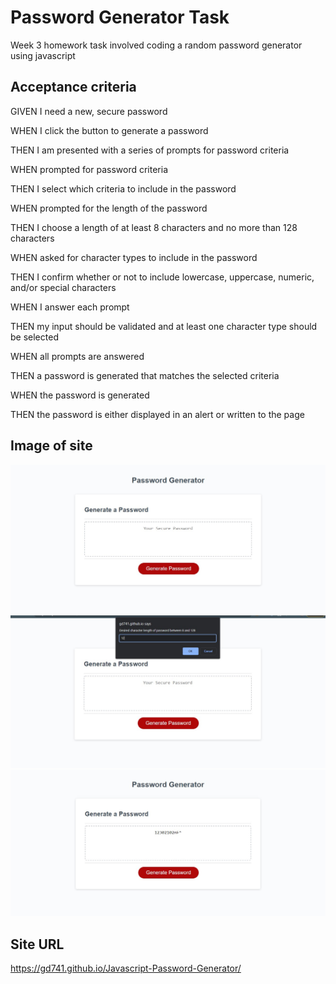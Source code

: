# Password Generator Task #
Week 3 homework task involved coding a random password generator using javascript 

## Acceptance criteria ##
GIVEN I need a new, secure password

WHEN I click the button to generate a password

THEN I am presented with a series of prompts for password criteria

WHEN prompted for password criteria

THEN I select which criteria to include in the password

WHEN prompted for the length of the password

THEN I choose a length of at least 8 characters and no more than 128 characters

WHEN asked for character types to include in the password

THEN I confirm whether or not to include lowercase, uppercase, numeric, and/or special characters

WHEN I answer each prompt

THEN my input should be validated and at least one character type should be selected

WHEN all prompts are answered

THEN a password is generated that matches the selected criteria

WHEN the password is generated

THEN the password is either displayed in an alert or written to the page



## Image of site ##
![alt text](https://github.com/gd741/Javascript-Password-Generator/blob/main/images/pwgen1.jpg)
![alt text](https://github.com/gd741/Javascript-Password-Generator/blob/main/images/pwgen2.jpg)
![alt text](https://github.com/gd741/Javascript-Password-Generator/blob/main/images/pwgen3.jpg)

## Site URL ##
https://gd741.github.io/Javascript-Password-Generator/

